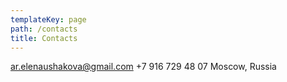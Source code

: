 ```yaml
---
templateKey: page
path: /contacts
title: Contacts
---
```


ar.elenaushakova@gmail.com
+7 916 729 48 07
Moscow, Russia
